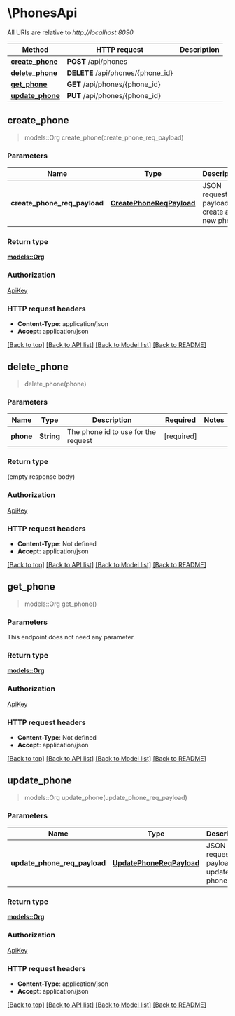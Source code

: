 # \PhonesApi

All URIs are relative to *http://localhost:8090*

Method | HTTP request | Description
------------- | ------------- | -------------
[**create_phone**](PhonesApi.md#create_phone) | **POST** /api/phones | 
[**delete_phone**](PhonesApi.md#delete_phone) | **DELETE** /api/phones/{phone_id} | 
[**get_phone**](PhonesApi.md#get_phone) | **GET** /api/phones/{phone_id} | 
[**update_phone**](PhonesApi.md#update_phone) | **PUT** /api/phones/{phone_id} | 



## create_phone

> models::Org create_phone(create_phone_req_payload)


### Parameters


Name | Type | Description  | Required | Notes
------------- | ------------- | ------------- | ------------- | -------------
**create_phone_req_payload** | [**CreatePhoneReqPayload**](CreatePhoneReqPayload.md) | JSON request payload to create a new phone | [required] |

### Return type

[**models::Org**](Org.md)

### Authorization

[ApiKey](../README.md#ApiKey)

### HTTP request headers

- **Content-Type**: application/json
- **Accept**: application/json

[[Back to top]](#) [[Back to API list]](../README.md#documentation-for-api-endpoints) [[Back to Model list]](../README.md#documentation-for-models) [[Back to README]](../README.md)


## delete_phone

> delete_phone(phone)


### Parameters


Name | Type | Description  | Required | Notes
------------- | ------------- | ------------- | ------------- | -------------
**phone** | **String** | The phone id to use for the request | [required] |

### Return type

 (empty response body)

### Authorization

[ApiKey](../README.md#ApiKey)

### HTTP request headers

- **Content-Type**: Not defined
- **Accept**: application/json

[[Back to top]](#) [[Back to API list]](../README.md#documentation-for-api-endpoints) [[Back to Model list]](../README.md#documentation-for-models) [[Back to README]](../README.md)


## get_phone

> models::Org get_phone()


### Parameters

This endpoint does not need any parameter.

### Return type

[**models::Org**](Org.md)

### Authorization

[ApiKey](../README.md#ApiKey)

### HTTP request headers

- **Content-Type**: Not defined
- **Accept**: application/json

[[Back to top]](#) [[Back to API list]](../README.md#documentation-for-api-endpoints) [[Back to Model list]](../README.md#documentation-for-models) [[Back to README]](../README.md)


## update_phone

> models::Org update_phone(update_phone_req_payload)


### Parameters


Name | Type | Description  | Required | Notes
------------- | ------------- | ------------- | ------------- | -------------
**update_phone_req_payload** | [**UpdatePhoneReqPayload**](UpdatePhoneReqPayload.md) | JSON request payload to update the phone | [required] |

### Return type

[**models::Org**](Org.md)

### Authorization

[ApiKey](../README.md#ApiKey)

### HTTP request headers

- **Content-Type**: application/json
- **Accept**: application/json

[[Back to top]](#) [[Back to API list]](../README.md#documentation-for-api-endpoints) [[Back to Model list]](../README.md#documentation-for-models) [[Back to README]](../README.md)


